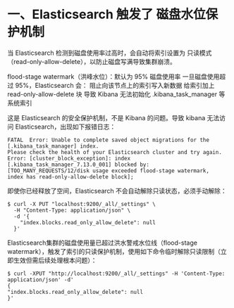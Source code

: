 # 一、Elasticsearch 触发了 磁盘水位保护机制
当 Elasticsearch 检测到磁盘使用率过高时，会自动将索引设置为 只读模式（read-only-allow-delete），以防止磁盘写满导致集群崩溃。

flood-stage watermark（洪峰水位）：默认为 95% 磁盘使用率
一旦磁盘使用超过 95%，Elasticsearch 会：
阻止向该节点上的索引写入新数据
给索引加上 read-only-allow-delete 块
导致 Kibana 无法初始化 .kibana_task_manager 等系统索引

这是 Elasticsearch 的安全保护机制，不是 Kibana 的问题。导致 kibana 无法访问 Elasticsearch，出现如下报错日志：
```shell
FATAL  Error: Unable to complete saved object migrations for the [.kibana_task_manager] index. 
Please check the health of your Elasticsearch cluster and try again. 
Error: [cluster_block_exception]: index [.kibana_task_manager_7.13.0_001] blocked by: [TOO_MANY_REQUESTS/12/disk usage exceeded flood-stage watermark, 
index has read-only-allow-delete block];
```

即使你已经释放了空间，Elasticsearch 不会自动解除只读状态，必须手动解除：
```shell
$ curl -X PUT "localhost:9200/_all/_settings" \
  -H "Content-Type: application/json" \
  -d '{
    "index.blocks.read_only_allow_delete": null
  }'
```
Elasticsearch集群的磁盘使用量已超过洪水警戒水位线（flood-stage watermark），触发了索引的只读保护机制，使用如下命令临时解除只读限制（立即生效但需后续处理根本问题）：
```shell
$ curl -XPUT "http://localhost:9200/_all/_settings" -H 'Content-Type: application/json' -d'
{
"index.blocks.read_only_allow_delete": null
}'
```
